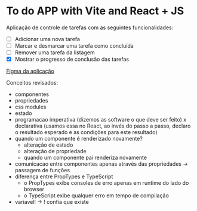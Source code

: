# To do APP with Vite and React + JS

Aplicação de controle de tarefas com as seguintes funcionalidades:

- [ ] Adicionar uma nova tarefa
- [ ] Marcar e desmarcar uma tarefa como concluída
- [ ] Remover uma tarefa da listagem
- [X] Mostrar o progresso de conclusão das tarefas

[Figma da aplicação](https://www.figma.com/file/0n0zDN7zbzhRbaEO74Xesx/ToDo-List/duplicate)

Conceitos revisados:
- componentes
- propriedades
- css modules
- estado
- programacao imperativa (dizemos as software o que deve ser feito) x declarativa (usamos essa no React, ao invés do passo a passo, declaro o resultado esperado e as condições para este resultado)
- quando um componente é renderizado novamente?
    - alteração de estado
    - alteração de propriedade
    - quando um componente pai renderiza novamente
- comunicacao entre componentes apenas através das propriedades -> passagem de funções
- diferença entre PropTypes e TypeScript
    - o PropTypes exibe consoles de erro apenas em runtime do lado do browser
    - o TypeScript exibe qualquer erro em tempo de compilação
- variavel! -> ! confia que existe
